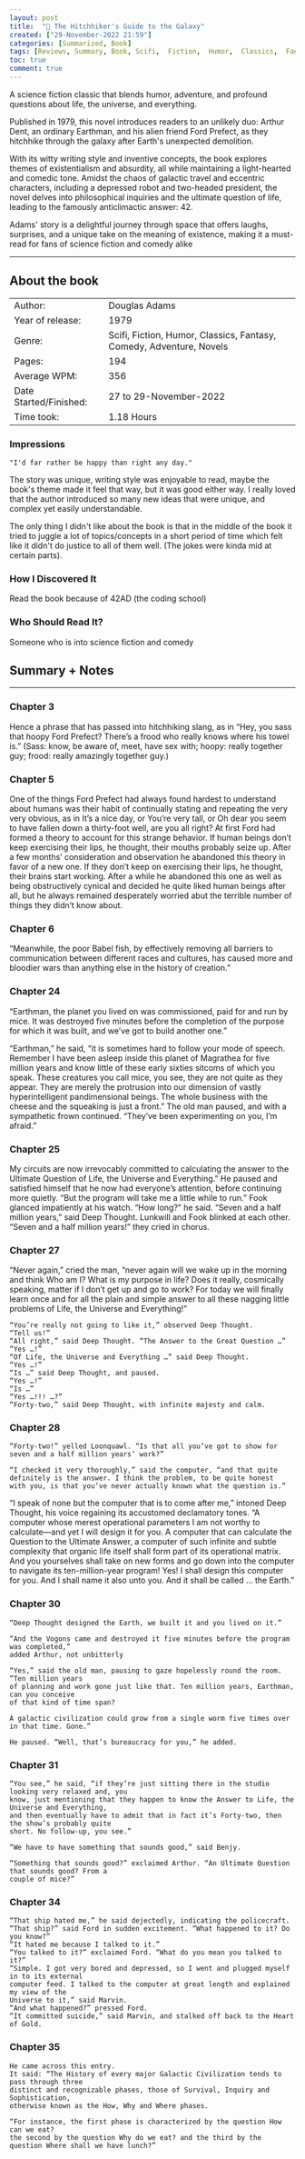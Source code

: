 ```yaml
---
layout: post
title:  "📕 The Hitchhiker's Guide to the Galaxy"
created: ["29-November-2022 21:59"]
categories: [Summarized, Book]
tags: [Reviews, Summary, Book, Scifi,  Fiction,  Humor,  Classics,  Fantasy,  Comedy,  Adventure,  Novels, "1979"]
toc: true
comment: true
---
```


A science fiction classic that blends humor, adventure, and profound questions about life, the universe, and everything. 

Published in 1979, this novel introduces readers to an unlikely duo: Arthur Dent, an ordinary Earthman, and his alien friend Ford Prefect, as they hitchhike through the galaxy after Earth's unexpected demolition. 

With its witty writing style and inventive concepts, the book explores themes of existentialism and absurdity, all while maintaining a light-hearted and comedic tone. Amidst the chaos of galactic travel and eccentric characters, including a depressed robot and two-headed president, the novel delves into philosophical inquiries and the ultimate question of life, leading to the famously anticlimactic answer: 42. 

Adams' story is a delightful journey through space that offers laughs, surprises, and a unique take on the meaning of existence, making it a must-read for fans of science fiction and comedy alike

---
## About the book

|                       |        |
| :---------------------- | :------- |
| Author:                | Douglas Adams        |
| Year of release:       | 1979        |
| Genre:                 | Scifi,  Fiction,  Humor,  Classics,  Fantasy,  Comedy,  Adventure,  Novels        |
| Pages:                 | 194        |
| Average WPM:           | 356        |
| Date Started/Finished: | 27 to 29-November-2022  |
| Time took:             | 1.18 Hours |

### Impressions
`"I'd far rather be happy than right any day."`

The story was unique, writing style was enjoyable to read, maybe the book's theme made it feel that way, but it was good either way. I really loved that the author introduced so many new ideas that were unique, and complex yet easily understandable.

The only thing I didn't like about the book is that in the middle of the book it tried to juggle a lot of topics/concepts in a short period of time which felt like it didn't do justice to all of them well. (The jokes were kinda mid at certain parts).

### How I Discovered It
Read the book because of 42AD (the coding school)

### Who Should Read It?
Someone who is into science fiction and comedy

## Summary + Notes
---
### Chapter 3
Hence a phrase that has passed into hitchhiking slang, as in “Hey, you sass that hoopy Ford Prefect? There’s a frood who really knows where his towel is.” (Sass: know, be aware of, meet, have sex with; hoopy: really together guy; frood: really amazingly together guy.)

### Chapter 5
One of the things Ford Prefect had always found hardest to understand about humans was their habit of continually stating and repeating the very very obvious, as in It’s a nice day, or You’re very tall, or Oh dear you seem to have fallen down a thirty-foot well, are you all right? At first Ford had formed a theory to account for this strange behavior. If human beings don’t keep exercising their lips, he thought, their mouths probably seize up. After a few months’ consideration and observation he abandoned this theory in favor of a new one. If they don’t keep on exercising their lips, he thought, their brains start working. After a while he abandoned this one as well as being obstructively cynical and decided he quite liked human beings after all, but he always remained desperately worried abut the terrible number of things they didn’t know about.

### Chapter 6
“Meanwhile, the poor Babel fish, by effectively removing all barriers to communication between different races and cultures, has caused more and bloodier wars than anything else in the history of creation.”

### Chapter 24
“Earthman, the planet you lived on was commissioned, paid for and run by mice. It was destroyed five minutes before the completion of the purpose for which it was built, and we’ve got to build another one.”

“Earthman,” he said, “it is sometimes hard to follow your mode of speech. Remember I have been asleep inside this planet of Magrathea for five million years and know little of these early sixties sitcoms of which you speak. These creatures you call mice, you see, they are not quite as they appear. They are merely the protrusion into our dimension of vastly hyperintelligent pandimensional beings. The whole business with the cheese and the squeaking is just a front.”
The old man paused, and with a sympathetic frown continued. “They’ve been experimenting on you, I’m afraid.”

### Chapter 25
My circuits are now irrevocably committed to calculating the answer to the Ultimate Question of Life, the Universe and Everything.” He paused and satisfied himself that he now had everyone’s attention, before continuing more quietly. “But the program will take me a little while to run.”
Fook glanced impatiently at his watch.
“How long?” he said.
“Seven and a half million years,” said Deep Thought.
Lunkwill and Fook blinked at each other.
“Seven and a half million years!” they cried in chorus.

### Chapter 27
“Never again,” cried the man, “never again will we wake up in the morning and think Who am I? What is my purpose in life? Does it really, cosmically speaking, matter if I don’t get up and go to work? For today we will finally learn once and for all the plain and simple answer to all these nagging little problems of Life, the Universe and Everything!”

```
“You’re really not going to like it,” observed Deep Thought.
“Tell us!”
“All right,” said Deep Thought. “The Answer to the Great Question …”
“Yes …!”
“Of Life, the Universe and Everything …” said Deep Thought.
“Yes …!”
“Is …” said Deep Thought, and paused.
“Yes …!”
“Is …”
“Yes …!!! …?”
“Forty-two,” said Deep Thought, with infinite majesty and calm.
```

### Chapter 28
```
“Forty-two!” yelled Loonquawl. “Is that all you’ve got to show for 
seven and a half million years’ work?”

“I checked it very thoroughly,” said the computer, “and that quite 
definitely is the answer. I think the problem, to be quite honest 
with you, is that you’ve never actually known what the question is.”
```

“I speak of none but the computer that is to come after me,” intoned Deep Thought, his voice regaining its accustomed declamatory tones. “A computer whose merest operational parameters I am not worthy to calculate—and yet I will design it for you. A computer that can calculate the Question to the Ultimate Answer, a computer of such infinite and subtle complexity that organic life itself shall form part of its operational matrix. And you yourselves shall take on new forms and go down into the computer to navigate its ten-million-year program! Yes! I shall design this computer for you. And I shall name it also unto you. And it shall be called … the Earth.”

### Chapter 30
```
“Deep Thought designed the Earth, we built it and you lived on it.”

“And the Vogons came and destroyed it five minutes before the program was completed,” 
added Arthur, not unbitterly 

“Yes,” said the old man, pausing to gaze hopelessly round the room. “Ten million years 
of planning and work gone just like that. Ten million years, Earthman, can you conceive 
of that kind of time span? 

A galactic civilization could grow from a single worm five times over in that time. Gone.” 

He paused. “Well, that’s bureaucracy for you,” he added.
```

### Chapter 31
```
“You see,” he said, “if they’re just sitting there in the studio looking very relaxed and, you 
know, just mentioning that they happen to know the Answer to Life, the Universe and Everything, 
and then eventually have to admit that in fact it’s Forty-two, then the show’s probably quite 
short. No follow-up, you see.”

“We have to have something that sounds good,” said Benjy.

“Something that sounds good?” exclaimed Arthur. “An Ultimate Question that sounds good? From a 
couple of mice?”
```

### Chapter 34
```
“That ship hated me,” he said dejectedly, indicating the policecraft.
“That ship?” said Ford in sudden excitement. “What happened to it? Do you know?”
“It hated me because I talked to it.”
“You talked to it?” exclaimed Ford. “What do you mean you talked to it?”
“Simple. I got very bored and depressed, so I went and plugged myself in to its external 
computer feed. I talked to the computer at great length and explained my view of the 
Universe to it,” said Marvin.
“And what happened?” pressed Ford.
“It committed suicide,” said Marvin, and stalked off back to the Heart of Gold.
```

### Chapter 35
```
He came across this entry.
It said: “The History of every major Galactic Civilization tends to pass through three 
distinct and recognizable phases, those of Survival, Inquiry and Sophistication, 
otherwise known as the How, Why and Where phases.

“For instance, the first phase is characterized by the question How can we eat? 
the second by the question Why do we eat? and the third by the question Where shall we have lunch?”
```